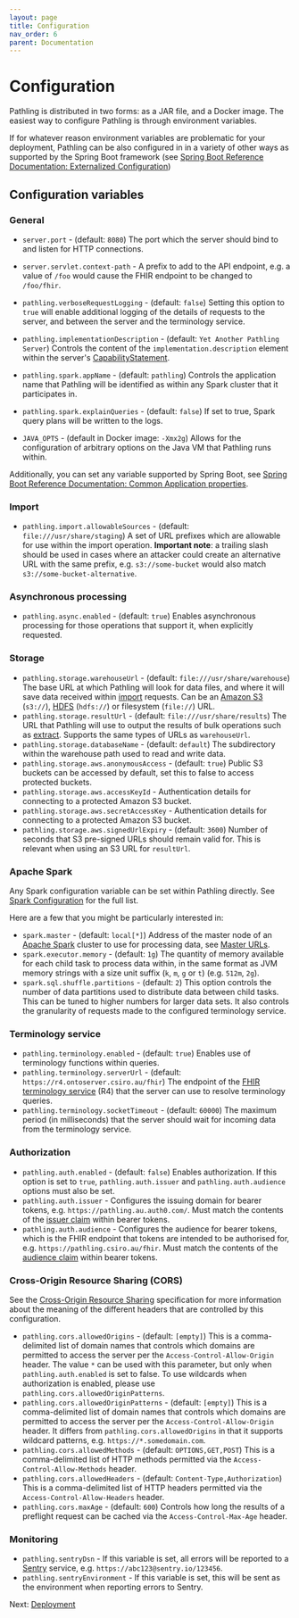 ```yaml
---
layout: page
title: Configuration
nav_order: 6
parent: Documentation
---
```


# Configuration

Pathling is distributed in two forms: as a JAR file, and a Docker image. The 
easiest way to configure Pathling is through environment variables.

If for whatever reason environment variables are problematic for your 
deployment, Pathling can be also configured in in a variety of other ways as 
supported by the Spring Boot framework (see 
[Spring Boot Reference Documentation: Externalized Configuration](https://docs.spring.io/spring-boot/docs/current/reference/html/spring-boot-features.html#boot-features-external-config))

## Configuration variables

### General

- `server.port` - (default: `8080`) The port which the server should bind
  to and listen for HTTP connections.
  
- `server.servlet.context-path` - A prefix to add to the API endpoint, e.g. a 
  value of `/foo` would cause the FHIR endpoint to be changed to `/foo/fhir`.
- `pathling.verboseRequestLogging` - (default: `false`) Setting this option to
  `true` will enable additional logging of the details of requests to the
  server, and between the server and the terminology service.
- `pathling.implementationDescription` - (default: 
  `Yet Another Pathling Server`) Controls the content of the 
  `implementation.description` element within the server's 
  [CapabilityStatement](https://hl7.org/fhir/R4/http.html#capabilities).
- `pathling.spark.appName` - (default: `pathling`) Controls the application name 
  that Pathling will be identified as within any Spark cluster that it 
  participates in.
- `pathling.spark.explainQueries` - (default: `false`) If set to true, Spark
  query plans will be written to the logs.
- `JAVA_OPTS` - (default in Docker image: `-Xmx2g`) Allows for the configuration of arbitrary 
  options on the Java VM that Pathling runs within.
  
Additionally, you can set any variable supported by Spring Boot, see 
[Spring Boot Reference Documentation: Common Application properties](https://docs.spring.io/spring-boot/docs/current/reference/html/appendix-application-properties.html#common-application-properties).

### Import

- `pathling.import.allowableSources` - (default: `file:///usr/share/staging`) A 
  set of URL prefixes which are allowable for use within the import operation. 
  **Important note**: a trailing slash should be used in cases where an attacker 
  could create an alternative URL with the same prefix, e.g. `s3://some-bucket` 
  would also match `s3://some-bucket-alternative`.

### Asynchronous processing

- `pathling.async.enabled` - (default: `true`) Enables asynchronous processing 
  for those operations that support it, when explicitly requested.

### Storage

- `pathling.storage.warehouseUrl` - (default: `file:///usr/share/warehouse`) The 
  base URL at which Pathling will look for data files, and where it will save 
  data received within [import](./import.html) requests. Can be an
  [Amazon S3](https://aws.amazon.com/s3/) (`s3://`),
  [HDFS](https://hadoop.apache.org/docs/r1.2.1/hdfs_design.html) (`hdfs://`) or
  filesystem (`file://`) URL.
- `pathling.storage.resultUrl` - (default: `file:///usr/share/results`) The URL 
  that Pathling will use to output the results of bulk operations such as 
  [extract](./extract.html). Supports the same types of URLs as `warehouseUrl`.
- `pathling.storage.databaseName` - (default: `default`) The subdirectory within 
  the warehouse path used to read and write data.
- `pathling.storage.aws.anonymousAccess` - (default: `true`) Public S3 buckets 
  can be accessed by default, set this to false to access protected buckets.
- `pathling.storage.aws.accessKeyId` - Authentication details for connecting to 
  a protected Amazon S3 bucket.
- `pathling.storage.aws.secretAccessKey` - Authentication details for connecting 
  to a protected Amazon S3 bucket.
- `pathling.storage.aws.signedUrlExpiry` - (default: `3600`) Number of seconds 
  that S3 pre-signed URLs should remain valid for. This is relevant when using 
  an S3 URL for `resultUrl`.

### Apache Spark

Any Spark configuration variable can be set within Pathling directly. See 
[Spark Configuration](https://spark.apache.org/docs/latest/configuration.html) 
for the full list.

Here are a few that you might be particularly interested in:

- `spark.master` - (default: `local[*]`) Address of the master node of an 
  [Apache Spark](https://spark.apache.org/) cluster to use for processing data, 
  see [Master URLs](https://spark.apache.org/docs/latest/submitting-applications.html#master-urls).
- `spark.executor.memory` - (default: `1g`) The quantity of memory available
  for each child task to process data within, in the same format as JVM memory
  strings with a size unit suffix (`k`, `m`, `g` or `t`) (e.g. `512m`, `2g`).
- `spark.sql.shuffle.partitions` - (default: `2`) This option controls the 
  number of data partitions used to distribute data between child tasks. This 
  can be tuned to higher numbers for larger data sets. It also controls the 
  granularity of requests made to the configured terminology service.

### Terminology service

- `pathling.terminology.enabled` - (default: `true`) Enables use of terminology
  functions within queries.
- `pathling.terminology.serverUrl` - (default:
  `https://r4.ontoserver.csiro.au/fhir`) The endpoint of the
  [FHIR terminology service](https://hl7.org/fhir/R4/terminology-service.html)
  (R4) that the server can use to resolve terminology queries.
- `pathling.terminology.socketTimeout` - (default: `60000`) The maximum period
  (in milliseconds) that the server should wait for incoming data from the
  terminology service.

### Authorization

- `pathling.auth.enabled` - (default: `false`) Enables authorization. If
  this option is set to `true`, `pathling.auth.issuer` and 
  `pathling.auth.audience` options must also be set.
- `pathling.auth.issuer` - Configures the issuing domain for bearer tokens, e.g.
  `https://pathling.au.auth0.com/`. Must match the 
  contents of the [issuer claim](https://tools.ietf.org/html/rfc7519#section-4.1.1) 
  within bearer tokens.
- `pathling.auth.audience` - Configures the audience for bearer tokens, which is
  the FHIR endpoint that tokens are intended to be authorised for, e.g.
  `https://pathling.csiro.au/fhir`. Must match the contents of the 
  [audience claim](https://tools.ietf.org/html/rfc7519#section-4.1.3) 
  within bearer tokens.
  
### Cross-Origin Resource Sharing (CORS)

See the 
[Cross-Origin Resource Sharing](https://developer.mozilla.org/en-US/docs/Web/HTTP/CORS)
specification for more information about the meaning of the different headers 
that are controlled by this configuration.

- `pathling.cors.allowedOrigins` - (default: `[empty]`) This is a 
  comma-delimited list of domain names that controls which domains are permitted 
  to access the server per the `Access-Control-Allow-Origin` header. The value 
  `*` can be used with this parameter, but only when `pathling.auth.enabled` is 
  set to false. To use wildcards when authorization is enabled, please use 
  `pathling.cors.allowedOriginPatterns`.
- `pathling.cors.allowedOriginPatterns` - (default: `[empty]`) This is a 
  comma-delimited list of domain names that controls which domains are permitted
  to access the server per the `Access-Control-Allow-Origin` header. It differs 
  from `pathling.cors.allowedOrigins` in that it supports wildcard patterns, 
  e.g. `https://*.somedomain.com`.
- `pathling.cors.allowedMethods` - (default: `OPTIONS,GET,POST`) This is a 
  comma-delimited list of HTTP methods permitted via the 
  `Access-Control-Allow-Methods` header.
- `pathling.cors.allowedHeaders` - (default: `Content-Type,Authorization`) This 
  is a comma-delimited list of HTTP headers permitted via the 
  `Access-Control-Allow-Headers` header.
- `pathling.cors.maxAge` - (default: `600`) Controls how long the results of a 
  preflight request can be cached via the `Access-Control-Max-Age` header.

### Monitoring

- `pathling.sentryDsn` - If this variable is set, all errors will be reported to a
  [Sentry](https://sentry.io) service, e.g. `https://abc123@sentry.io/123456`.
- `pathling.sentryEnvironment` - If this variable is set, this will be sent as
  the environment when reporting errors to Sentry.

Next: [Deployment](./deployment)
